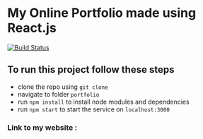 # My Online Portfolio made using React.js

[![Build Status](https://img.shields.io/github/workflow/status/nihalmishra/portfolio/continuous-deployment?style=for-the-badge)](https://github.com/nihalmishra/portfolio/actions?query=workflow%3Acontinuous-deployment)

## To run this project follow these steps

- clone the repo using `git clone`
- navigate to folder `portfolio`
- run `npm install` to install node modules and dependencies
- run `npm start` to start the service on `localhost:3000`

### Link to my website :
